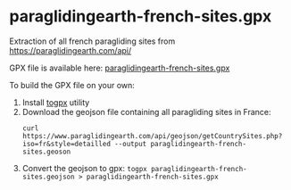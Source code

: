 # paraglidingearth-french-sites.gpx

Extraction of all french paragliding sites from
https://paraglidingearth.com/api/

GPX file is available here: [paraglidingearth-french-sites.gpx](https://raw.githubusercontent.com/tristan0x/alpinequest-contrib/master/landmarks/paraglidingearth-french-sites.gpx)

To build the GPX file on your own:
1. Install [togpx](git@github.com:tyrasd/togpx.git) utility
1. Download the geojson file containing all paragliding sites in France:
   ```
   curl https://www.paraglidingearth.com/api/geojson/getCountrySites.php?iso=fr&style=detailled --output paraglidingearth-french-sites.geoson
   ```
1. Convert the geojson to gpx: `togpx paraglidingearth-french-sites.geojson > paraglidingearth-french-sites.gpx`

